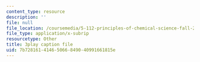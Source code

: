 ```yaml
---
content_type: resource
description: ''
file: null
file_location: /coursemedia/5-112-principles-of-chemical-science-fall-2005/7b72816141465066849040991661815e_mJAf9OYfLV8.vtt
file_type: application/x-subrip
resourcetype: Other
title: 3play caption file
uid: 7b728161-4146-5066-8490-40991661815e
---
```

